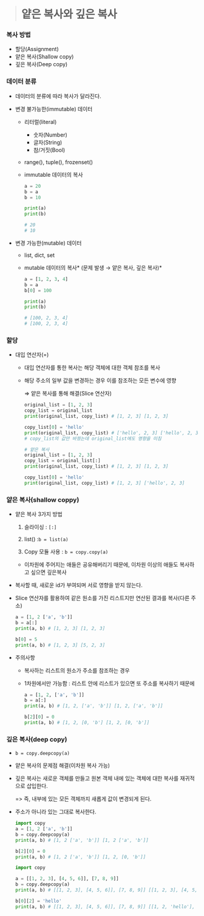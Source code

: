 > # 얕은 복사와 깊은 복사

### 복사 방법

- 할당(Assignment)
- 얕은 복사(Shallow copy)
- 깊은 복사(Deep copy)

### 데이터 분류

- 데이터의 분류에 따라 복사가 달라진다.

- 변경 불가능한(immutable) 데이터
  
  - 리터럴(literal)
    
    - 숫자(Number)
    - 글자(String)
    - 참/거짓(Bool)
  
  - range(), tuple(), frozenset()
  
  - immutable 데이터의 복사
    
    ```python
    a = 20
    b = a
    b = 10
    
    print(a)
    print(b)
    
    # 20
    # 10
    ```

- 변경 가능한(mutable) 데이터
  
  - list, dict, set
  
  - mutable 데이터의 복사* (문제 발생 → 얕은 복사, 깊은 복사)*
    
    ```python
    a = [1, 2, 3, 4]
    b = a
    b[0] = 100
    
    print(a)
    print(b)
    
    # [100, 2, 3, 4]
    # [100, 2, 3, 4]
    ```

### 할당

- 대입 연산자(=)
  
  - 대입 연산자를 통한 복사는 해당 객체에 대한 객체 참조를 복사
  
  - 해당 주소의 일부 값을 변경하는 경우 이를 참조하는 모든 변수에 영향
    
    ⇒ 얕은 복사를 통해 해결(Slice 연산자)
    
    ```python
    original_list = [1, 2, 3]
    copy_list = original_list
    print(original_list, copy_list) # [1, 2, 3] [1, 2, 3]
    
    copy_list[0] = 'hello'
    print(original_list, copy_list) # ['hello', 2, 3] ['hello', 2, 3]
    # copy_list의 값만 바꿨는데 original_list에도 영향을 미침
    
    # 얕은 복사
    original_list = [1, 2, 3]
    copy_list = original_list[:]
    print(original_list, copy_list) # [1, 2, 3] [1, 2, 3]
    
    copy_list[0] = 'hello'
    print(original_list, copy_list) # [1, 2, 3] ['hello', 2, 3]
    ```

### 얕은 복사(shallow coppy)

- 얕은 복사 3가지 방법
  
  1. 슬라이싱 : `[:]` 
  
  2. list() :`b = list(a)`
  
  3. Copy 모듈 사용 : `b = copy.copy(a)` 
  - 이차원에 주어지는 애들은 공유해버리기 때문에, 이차원 이상의 애들도 복사하고 싶으면 깊은복사

- 복사할 때, 새로운 id가 부여되며 서로 영향을 받지 않는다.

- Slice 연산자를 활용하여 같은 원소를 가진 리스트지만 연산된 결과를 복사(다른 주소)
  
  ```python
  a = [1, 2 ['a', 'b']]
  b = a[:]
  print(a, b) # [1, 2, 3] [1, 2, 3]
  
  b[0] = 5
  print(a, b) # [1, 2, 3] [5, 2, 3]
  ```

- 주의사항
  
  - 복사하는 리스트의 원소가 주소를 참조하는 경우
  
  - 1차원에서만 가능함 : 리스트 안에 리스트가 있으면 또 주소를 복사하기 때문에
    
    ```python
    a = [1, 2, ['a', 'b']]
    b = a[:]
    print(a, b) # [1, 2, ['a', 'b']] [1, 2, ['a', 'b']]
    
    b[2][0] = 0
    print(a, b) # [1, 2, [0, 'b'] [1, 2, [0, 'b']]
    ```

### 깊은 복사(deep copy)

- `b = copy.deepcopy(a)`

- 얕은 복사의 문제점 해결(이차원 복사 가능)

- 깊은 복사는 새로운 객체를 만들고 원본 객체 내에 있는 객체에 대한 복사를 재귀적으로 삽입한다.
  
  => 즉, 내부에 있는 모든 객체까지 새롭게 값이 변경되게 된다.

- 주소가 아니라 있는 그대로 복사한다.
  
  ```python
  import copy
  a = [1, 2 ['a', 'b']]
  b = copy.deepcopy(a)
  print(a, b) # [1, 2 ['a', 'b']] [1, 2 ['a', 'b']]
  
  b[2][0] = 0
  print(a, b) # [1, 2 ['a', 'b']] [1, 2, [0, 'b']]
  ```
  
  ```python
  import copy
  
  a = [[1, 2, 3], [4, 5, 6]], [7, 8, 9]]
  b = copy.deepcopy(a)
  print(a, b) # [[1, 2, 3], [4, 5, 6]], [7, 8, 9]] [[1, 2, 3], [4, 5, 6]], [7, 8, 9]]
  
  b[0][2] = 'hello'
  print(a, b) # [[1, 2, 3], [4, 5, 6]], [7, 8, 9]] [[1, 2, 'hello'], [4, 5, 6]], [7, 8, 9]]
  ```
